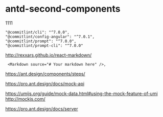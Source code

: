# antd-second-components


1111

```
"@commitlint/cli": "^7.0.0",
"@commitlint/config-angular": "^7.0.1",
"@commitlint/prompt": "^7.0.0",
"@commitlint/prompt-cli": "^7.0.0"
```

http://rexxars.github.io/react-markdown/
```var Markdown = require('react-markdown');
 <Markdown source="# Your markdown here" />,
```

 https://ant.design/components/steps/


 https://pro.ant.design/docs/mock-api

 https://umijs.org/guide/mock-data.html#using-the-mock-feature-of-umi
 http://mockjs.com/

 https://pro.ant.design/docs/server

